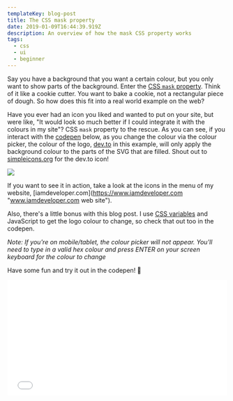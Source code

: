 ```yaml
---
templateKey: blog-post
title: The CSS mask property
date: 2019-01-09T16:44:39.919Z
description: An overview of how the mask CSS property works
tags:
  - css
  - ui
  - beginner
---
```

Say you have a background that you want a certain colour, but you only want to show parts of the background. Enter the [CSS `mask` property](https://developer.mozilla.org/en-US/docs/Web/CSS/mask "MDN documentation for the CSS mask property"). Think of it like a cookie cutter. You want to bake a cookie, not a rectangular piece of dough. So how does this fit into a real world example on the web?

Have you ever had an icon you liked and wanted to put on your site, but were like, "It would look so much better if I could integrate it with the colours in my site"? CSS `mask` property to the rescue. As you can see, if you interact with the [codepen](https://codepen.io) below, as you change the colour via the colour picker, the colour of the logo, [dev.to](https://dev.to "dev.to website") in this example, will only apply the background colour to the parts of the SVG that are filled. Shout out to [simpleicons.org](https://simpleicons.org "simpleicons.org website") for the dev.to icon!

![](/img/css-mask-property-in-actio.gif)

If you want to see it in action, take a look at the icons in the menu of my website, \[iamdeveloper.com](https://www.iamdeveloper.com "www.iamdeveloper.com web site").

Also, there's a little bonus with this blog post. I use [CSS variables](https://developer.mozilla.org/en-US/docs/Web/CSS/Using_CSS_variables) and JavaScript to get the logo colour to change, so check that out too in the codepen.

*Note: If you're on mobile/tablet, the colour picker will not appear. You'll need to type in a valid hex colour and press ENTER on your screen keyboard for the colour to change*

Have some fun and try it out in the codepen! 👋

<iframe height='265' scrolling='no' title='codepen for blog post on the CSS mask property' src='//codepen.io/nickytonline/embed/ebxrpv/?height=265&theme-id=0&default-tab=css,result' frameborder='no' allowtransparency='true' allowfullscreen='true' style='width: 100%;'>See the Pen <a href='https://codepen.io/nickytonline/pen/ebxrpv/'>codepen for blog post on the CSS mask property</a> by Nick Taylor (<a href='https://codepen.io/nickytonline'>@nickytonline</a>) on <a href='https://codepen.io'>CodePen</a>.
</iframe>
